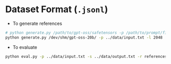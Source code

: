 # Dataset Format (`.jsonl`)

- To generate references

```bash
# python generate.py /path/to/gpt-oss/safetensors -p /path/to/prompt/file -l max_new_tokens
python generate.py /dev/shm/gpt-oss-20b/ -p ../data/input.txt -l 2048
```

- To evaluate

```bash
python eval.py -p ../data/input.txt -s ../data/output.txt -r references/refs_fp32.txt
```
